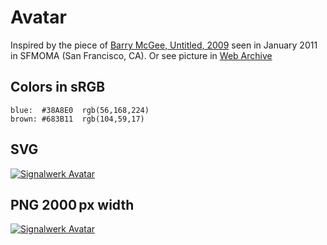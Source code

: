 # Avatar
Inspired by the piece of [Barry McGee, Untitled, 2009](https://www.sfmoma.org/artwork/2009.242.1-195/) seen in January 2011 in SFMOMA (San Francisco, CA). Or see picture in [Web Archive](https://web.archive.org/web/20191207021050/https://s3-us-west-1.amazonaws.com/sfmoma-media-dev/www-media/2018/08/26005348/2009.242.1-193_01_b02-Large-TIFF_4000-pixels-long.jpg)

## Colors in sRGB
```
blue:  #38A8E0  rgb(56,168,224)
brown: #683B11  rgb(104,59,17)
```


## SVG
[![Signalwerk Avatar](http://avatar.signalwerk.ch/latest/signalwerk.svg)](http://avatar.signalwerk.ch/latest/signalwerk.svg)


## PNG 2000 px width


[![Signalwerk Avatar](http://avatar.signalwerk.ch/latest/signalwerk_2000px.png)](http://avatar.signalwerk.ch/latest/signalwerk_2000px.png)
